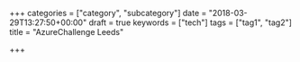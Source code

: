 +++
categories = ["category", "subcategory"]
date = "2018-03-29T13:27:50+00:00"
draft = true
keywords = ["tech"]
tags = ["tag1", "tag2"]
title = "AzureChallenge Leeds"

+++

<!--more-->
